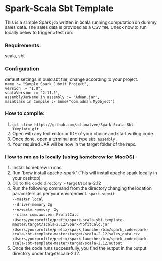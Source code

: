 # Spark-Scala Sbt Template
This is a sample Spark job written in Scala running computation on dummy sales data. The sales data is provided as a CSV file. Check how to run locally below to trigger a test run.

### Requirements:
scala, sbt

### Configuration  
default settings in build.sbt file, change according to your project.  <br />
  `name := "Sample_Spark_Submit_Project",`  <br />
  `version := "1.0",` <br />
  `scalaVersion := "2.11.0",` <br />
  `assemblyJarName in assembly := "Adnan.jar",` <br />
  `mainClass in Compile := Some("com.adnan.MyObject")` <br />


### How to compile:
1. `git clone https://github.com/adnanalvee/Spark-Scala-Sbt-Template.git`  
2. Open with any text editor or IDE of your choice and start writing code.    
3. Once done, open a terminal and type `sbt assembly` .  
4. Your required JAR will be now in the target folder of the repo.  

### How to run as is locally (using homebrew for MacOS):
1. Install homebrew in mac
2. Run 'brew install apache-spark' (This will install apache spark locally in your desktop)
3. Go to the code directory > target/scala-2.12
4. Run the following command from the directory changing the location parameters as per your environment. 
   `spark-submit` <br />
`--master local`  <br />
`--driver-memory 2g` <br />
`--executor-memory  2g` <br />
`--class com.aws.emr.ProfitCalc` <br />
`/Users/yourprofile/prefix/spark-scala-sbt-template-master/target/scala-2.12/SparkProfitCalc.jar` <br />
`/Users/yourprofile/prefix/spark_launcher/bin/spark_code/spark-scala-sbt-template-master/target/scala-2.12/sales_data.csv` <br />
`/Users/yourprofile/prefix/spark_launcher/bin/spark_code/spark-scala-sbt-template-master/target/scala-2.12/output`  <br />
5. Once the code runs successfully, you find the output in the output directory under target/scala-2.12.
   
